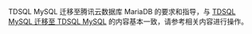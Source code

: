 TDSQL MySQL 迁移至腾讯云数据库 MariaDB 的要求和指导，与 [TDSQL MySQL 迁移至 TDSQL MySQL](https://cloud.tencent.com/document/product/571/63737) 的内容基本一致，请参考相关内容进行操作。

